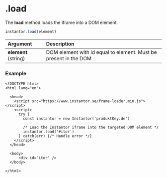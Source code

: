 # .load

The **load** method loads the iframe into a DOM element.

```javascript
instantor.load(element)
```

| Argument | Description |
| :--- | :--- |
| **element** \(string\) | DOM element with id equal to element. Must be present in the DOM |

### Example

```markup
<!DOCTYPE html>
<html lang="en">

  <head>
    <script src="https://www.instantor.se/frame-loader.min.js"></script>
    <script>
      try {
        const instantor = new Instantor('produktKey.de')
        
        /* Load the Instantor iframe into the targeted DOM element */
        instantor.load('#itor')
      } catch(err) {/* Handle error */}
    </script>
  </head>
    
  <body>
      <div id="itor" />
  </body>

</html>
```

